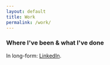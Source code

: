 ```yaml
---
layout: default 
title: Work
permalink: /work/
---
```


### Where I've been & what I've done

In long-form: [LinkedIn](https://linkedin.com/in/mahek-kothari).
